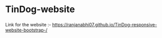 # TinDog-website
###

Link for the website :- https://ranjanabhi07.github.io/TinDog-responsive-website-bootstrap-/

